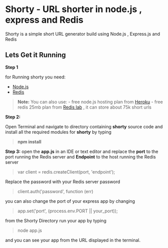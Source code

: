 Shorty - URL shorter in node.js , express and Redis
=========================================

Shorty is a simple short URL generator build using Node.js , Express.js and Redis

Lets Get it Running
----------------------------
**Step 1**

for Running shorty you need:
 - [Node.js](https://github.com/joyent/node/wiki/installation "Installing Node.js")
 - [Redis](http://redis.io/topics/quickstart "Installing Node.js")


> **Note:**
You can also use:
	  -   free node.js hosting plan from [Heroku](http://heroku.com/)
	  -  free redis 25mb plan from [Redis lab](http://redislabs.com") , it can store about 75k short urls

**Step 2:**

Open Terminal and navigate to directory containing **shorty** source code and install all the required modules for **shorty** by typing 

> **npm install**

**Step 3:**
	open the **app.js** in an IDE or  text editor and replace the **port** to the port running the Redis server and **Endpoint** to the host running the Redis server 

> var client = redis.createClient(port, 'endpoint');

Replace the password with your Redis server password
>client.auth('password', function (err)


you can also change the port of your express app by changing 

> app.set('port', (process.env.PORT || your_port));


from the  Shorty Directory run your app by typing

> node app.js

and you can see your app from the URL displayed in the terminal.



	



